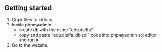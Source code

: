 ## Getting started

1. Copy files to htdocs
2. Inside phpmyadmin:
	- create db with the name "edu.djelfa"
	- copy and paste "edu.djelfa_db.sql" code into phpmyadmin sql editor and run it
3. Go to the website.
